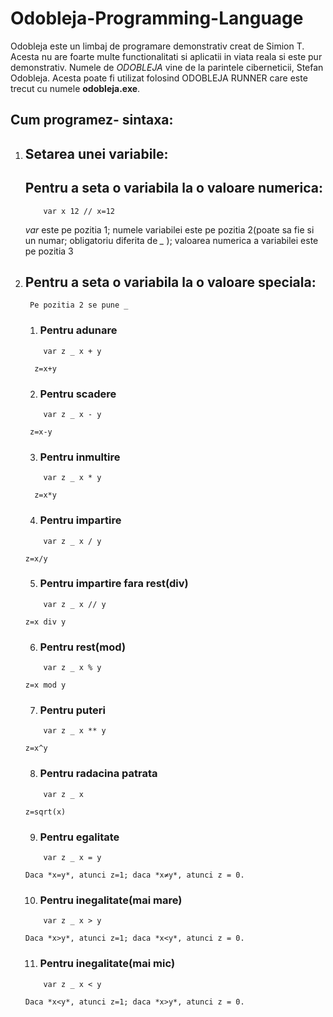 # Odobleja-Programming-Language

   Odobleja este un limbaj de programare demonstrativ creat de Simion T. Acesta nu are foarte multe functionalitati si aplicatii in viata reala si este pur demonstrativ. Numele de *ODOBLEJA* vine de la parintele ciberneticii, Stefan Odobleja. Acesta poate fi utilizat folosind ODOBLEJA RUNNER care este trecut cu numele **odobleja.exe**.

## Cum programez- sintaxa:
 1. ## Setarea unei variabile:
    ##   Pentru a seta o variabila la o valoare numerica:
      ```odobleja
          var x 12 // x=12
       ```
      *var* este pe pozitia 1; numele variabilei este pe pozitia 2(poate sa fie si un numar; obligatoriu diferita de *_* ); valoarea numerica a variabilei este pe pozitia 3
 2. ##   Pentru a seta o variabila la o valoare speciala:

         Pe pozitia 2 se pune _ 

      1. ###     Pentru adunare
      ```odobleja
          var z _ x + y   
       ```
          z=x+y
      2. ###     Pentru scadere
      ```odobleja
          var z _ x - y   
       ```
         z=x-y
     3.  ###     Pentru inmultire
      ```odobleja
          var z _ x * y   
       ```
          z=x*y
      4. ###     Pentru impartire
      ```odobleja
          var z _ x / y   
       ```
        z=x/y
     5.  ###     Pentru impartire fara rest(div)
      ```odobleja
          var z _ x // y   
       ```
        z=x div y
      6. ###     Pentru rest(mod)
      ```odobleja
          var z _ x % y    
       ```
        z=x mod y
      7. ###     Pentru puteri
      ```odobleja
          var z _ x ** y   
       ```
        z=x^y
      8. ###     Pentru radacina patrata
      ```odobleja
          var z _ x     
       ```
        z=sqrt(x)
      9. ###     Pentru egalitate
      ```odobleja
          var z _ x = y    
       ```
        Daca *x=y*, atunci z=1; daca *x≠y*, atunci z = 0.
     10. ###     Pentru inegalitate(mai mare)
      ```odobleja
          var z _ x > y    
       ```
        Daca *x>y*, atunci z=1; daca *x<y*, atunci z = 0.
    11.  ###     Pentru inegalitate(mai mic)
      ```odobleja
          var z _ x < y    
       ```
        Daca *x<y*, atunci z=1; daca *x>y*, atunci z = 0.
